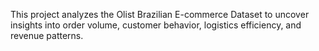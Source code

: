This project analyzes the Olist Brazilian E-commerce Dataset to uncover insights into order volume, customer behavior, logistics efficiency, and revenue patterns.

